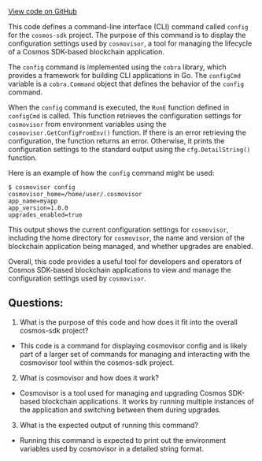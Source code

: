 [View code on GitHub](https://github.com/cosmos/cosmos-sdk.git/tools/cosmovisor/cmd/cosmovisor/config.go)

This code defines a command-line interface (CLI) command called `config` for the `cosmos-sdk` project. The purpose of this command is to display the configuration settings used by `cosmovisor`, a tool for managing the lifecycle of a Cosmos SDK-based blockchain application. 

The `config` command is implemented using the `cobra` library, which provides a framework for building CLI applications in Go. The `configCmd` variable is a `cobra.Command` object that defines the behavior of the `config` command. 

When the `config` command is executed, the `RunE` function defined in `configCmd` is called. This function retrieves the configuration settings for `cosmovisor` from environment variables using the `cosmovisor.GetConfigFromEnv()` function. If there is an error retrieving the configuration, the function returns an error. Otherwise, it prints the configuration settings to the standard output using the `cfg.DetailString()` function. 

Here is an example of how the `config` command might be used:

```
$ cosmovisor config
cosmovisor_home=/home/user/.cosmovisor
app_name=myapp
app_version=1.0.0
upgrades_enabled=true
```

This output shows the current configuration settings for `cosmovisor`, including the home directory for `cosmovisor`, the name and version of the blockchain application being managed, and whether upgrades are enabled. 

Overall, this code provides a useful tool for developers and operators of Cosmos SDK-based blockchain applications to view and manage the configuration settings used by `cosmovisor`.
## Questions: 
 1. What is the purpose of this code and how does it fit into the overall cosmos-sdk project?
- This code is a command for displaying cosmovisor config and is likely part of a larger set of commands for managing and interacting with the cosmovisor tool within the cosmos-sdk project.

2. What is cosmovisor and how does it work?
- Cosmovisor is a tool used for managing and upgrading Cosmos SDK-based blockchain applications. It works by running multiple instances of the application and switching between them during upgrades.

3. What is the expected output of running this command?
- Running this command is expected to print out the environment variables used by cosmovisor in a detailed string format.